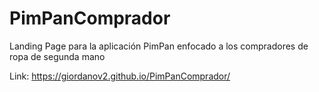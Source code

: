 # PimPanComprador
Landing Page para la aplicación PimPan enfocado a los compradores de ropa de segunda mano

Link: https://giordanov2.github.io/PimPanComprador/
